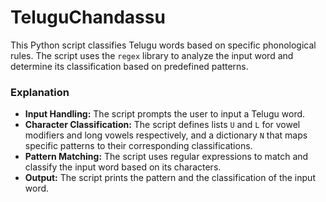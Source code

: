 # TeluguChandassu
This Python script classifies Telugu words based on specific phonological rules. The script uses the `regex` library to analyze the input word and determine its classification based on predefined patterns.

### Explanation

- **Input Handling:** The script prompts the user to input a Telugu word.
- **Character Classification:** The script defines lists `U` and `L` for vowel modifiers and long vowels respectively, and a dictionary `N` that maps specific patterns to their corresponding classifications.
- **Pattern Matching:** The script uses regular expressions to match and classify the input word based on its characters.
- **Output:** The script prints the pattern and the classification of the input word.
